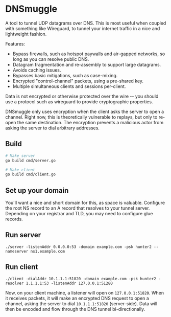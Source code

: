 # DNSmuggle

A tool to tunnel UDP datagrams over DNS.
This is most useful when coupled with something like Wireguard, to tunnel your internet traffic in a nice and lightweight fashion.

Features:
* Bypass firewalls, such as hotspot paywalls and air-gapped networks, so long as you can resolve public DNS.
* Datagram fragmentation and re-assembly to support large datagrams.
* Avoids caching issues.
* Bypasses basic mitigations, such as case-mixing.
* Encrypted "control-channel" packets, using a pre-shared key.
* Multiple simultaneous clients and sessions per-client.

Data is not encrypted or otherwise protected over the wire -- you should use a protocol such as wireguard to provide cryptographic properties.

DNSmuggle only uses encryption when the client asks the server to open a channel. Right now, this is theoretically vulnerable to replays, but only to re-open the same destination. The encryption prevents a malicious actor from asking the server to dial arbitrary addresses.

## Build

```sh
# Make server
go build cmd/server.go

# Make client
go build cmd/client.go
```

## Set up your domain

You'll want a nice and short domain for this, as space is valuable.
Configure the root NS record to an A record that resolves to your tunnel server. Depending on your registrar and TLD, you may need to configure glue records.

## Run server
```
./server -listenAddr 0.0.0.0:53 -domain example.com -psk hunter2 --nameserver ns1.example.com
```

## Run client
```
./client -dialAddr 10.1.1.1:51820 -domain example.com -psk hunter2 -resolver 1.1.1.1:53 -listenAddr 127.0.0.1:51280
```

Now, on your client machine, a listener will open on `127.0.0.1:51820`. When it receives packets, it will make an encrypted DNS request to open a channel, asking the server to dial `10.1.1.1:51820` (server-side). Data will then be encoded and flow through the DNS tunnel bi-directionally.